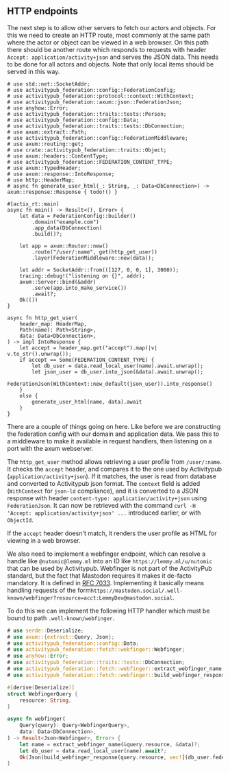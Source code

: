 ## HTTP endpoints

The next step is to allow other servers to fetch our actors and objects. For this we need to create an HTTP route, most commonly at the same path where the actor or object can be viewed in a web browser. On this path there should be another route which responds to requests with header `Accept: application/activity+json` and serves the JSON data. This needs to be done for all actors and objects. Note that only local items should be served in this way.

```no_run
# use std::net::SocketAddr;
# use activitypub_federation::config::FederationConfig;
# use activitypub_federation::protocol::context::WithContext;
# use activitypub_federation::axum::json::FederationJson;
# use anyhow::Error;
# use activitypub_federation::traits::tests::Person;
# use activitypub_federation::config::Data;
# use activitypub_federation::traits::tests::DbConnection;
# use axum::extract::Path;
# use activitypub_federation::config::FederationMiddleware;
# use axum::routing::get;
# use crate::activitypub_federation::traits::Object;
# use axum::headers::ContentType;
# use activitypub_federation::FEDERATION_CONTENT_TYPE;
# use axum::TypedHeader;
# use axum::response::IntoResponse;
# use http::HeaderMap;
# async fn generate_user_html(_: String, _: Data<DbConnection>) -> axum::response::Response { todo!() }

#[actix_rt::main]
async fn main() -> Result<(), Error> {
    let data = FederationConfig::builder()
        .domain("example.com")
        .app_data(DbConnection)
        .build()?;
        
    let app = axum::Router::new()
        .route("/user/:name", get(http_get_user))
        .layer(FederationMiddleware::new(data));

    let addr = SocketAddr::from(([127, 0, 0, 1], 3000));
    tracing::debug!("listening on {}", addr);
    axum::Server::bind(&addr)
        .serve(app.into_make_service())
        .await?;
    Ok(())
}

async fn http_get_user(
    header_map: HeaderMap,
    Path(name): Path<String>,
    data: Data<DbConnection>,
) -> impl IntoResponse {
    let accept = header_map.get("accept").map(|v| v.to_str().unwrap());
    if accept == Some(FEDERATION_CONTENT_TYPE) {
        let db_user = data.read_local_user(name).await.unwrap();
        let json_user = db_user.into_json(&data).await.unwrap();
        FederationJson(WithContext::new_default(json_user)).into_response()
    }
    else {
        generate_user_html(name, data).await
    }
}
```

There are a couple of things going on here. Like before we are constructing the federation config with our domain and application data. We pass this to a middleware to make it available in request handlers, then listening on a port with the axum webserver.

The `http_get_user` method allows retrieving a user profile from `/user/:name`. It checks the `accept` header, and compares it to the one used by Activitypub (`application/activity+json`). If it matches, the user is read from database and converted to Activitypub json format. The `context` field is added (`WithContext` for `json-ld` compliance), and it is converted to a JSON response with header `content-type: application/activity+json` using `FederationJson`. It can now be retrieved with the command `curl -H 'Accept: application/activity+json' ...` introduced earlier, or with `ObjectId`.

If the `accept` header doesn't match, it renders the user profile as HTML for viewing in a web browser.

We also need to implement a webfinger endpoint, which can resolve a handle like `@nutomic@lemmy.ml` into an ID like `https://lemmy.ml/u/nutomic` that can be used by Activitypub. Webfinger is not part of the ActivityPub standard, but the fact that Mastodon requires it makes it de-facto mandatory. It is defined in [RFC 7033](https://www.rfc-editor.org/rfc/rfc7033). Implementing it basically means handling requests of the form`https://mastodon.social/.well-known/webfinger?resource=acct:LemmyDev@mastodon.social`.

To do this we can implement the following HTTP handler which must be bound to path `.well-known/webfinger`.

```rust
# use serde::Deserialize;
# use axum::{extract::Query, Json};
# use activitypub_federation::config::Data;
# use activitypub_federation::fetch::webfinger::Webfinger;
# use anyhow::Error;
# use activitypub_federation::traits::tests::DbConnection;
# use activitypub_federation::fetch::webfinger::extract_webfinger_name;
# use activitypub_federation::fetch::webfinger::build_webfinger_response;

#[derive(Deserialize)]
struct WebfingerQuery {
    resource: String,
}

async fn webfinger(
    Query(query): Query<WebfingerQuery>,
    data: Data<DbConnection>,
) -> Result<Json<Webfinger>, Error> {
    let name = extract_webfinger_name(&query.resource, &data)?;
    let db_user = data.read_local_user(name).await?;
    Ok(Json(build_webfinger_response(query.resource, vec![(db_user.federation_id, None)])))
}
```
